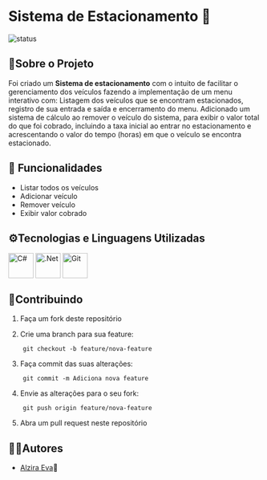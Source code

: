 
# Sistema de Estacionamento 🚗 

![status](https://img.shields.io/badge/status-%20concluido-green)

## 📝Sobre o Projeto
 Foi criado um **Sistema de estacionamento** com o intuito de facilitar o gerenciamento dos veículos fazendo a implementação de um menu interativo com: Listagem dos veículos que se encontram estacionados, registro de sua entrada e saída e encerramento do menu. Adicionado um sistema de cálculo ao remover o veículo do sistema, para exibir o valor total do que foi cobrado, incluindo a taxa inicial ao entrar no estacionamento e acrescentando o valor do tempo (horas) em que o veículo se encontra estacionado.

## 🔄 Funcionalidades

- Listar todos os veículos
- Adicionar veículo
- Remover veículo
- Exibir valor cobrado


## ⚙Tecnologias e Linguagens Utilizadas
<div>
<img align="center" src="https://cdn.jsdelivr.net/gh/devicons/devicon/icons/csharp/csharp-original.svg" 
title="C#"  width="50" height="50"/>
<img align="center" src="https://cdn.jsdelivr.net/gh/devicons/devicon/icons/dotnetcore/dotnetcore-original.svg" 
title=".Net"  width="50" height="50"/>
<img align="center" src="https://cdn.jsdelivr.net/gh/devicons/devicon/icons/git/git-plain-wordmark.svg" 
title="Git" width="50" height="50"/>
</div>          

## 🤝Contribuindo


1. Faça um fork deste repositório

2. Crie uma branch para sua feature:

```
    git checkout -b feature/nova-feature
```
3. Faça commit das suas alterações:

```
    git commit -m Adiciona nova feature
```
    
4. Envie as alterações para o seu fork:

```     
    git push origin feature/nova-feature
``` 
 
5. Abra um pull request neste repositório

## 👩‍💻Autores

- [Alzira Eva](https://github.com/AlziraEva)👩

